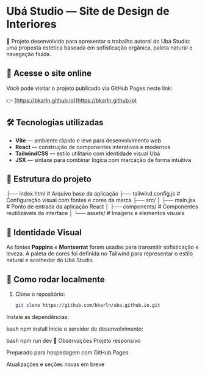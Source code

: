 # Ubá Studio — Site de Design de Interiores

🌿 Projeto desenvolvido para apresentar o trabalho autoral do Ubá Studio: uma proposta estética baseada em sofisticação orgânica, paleta natural e navegação fluida.

## 🔗 Acesse o site online

Você pode visitar o projeto publicado via GitHub Pages neste link:

👉 [https://bkarln.github.io](https://bkarln.github.io)

## 🛠️ Tecnologias utilizadas

- **Vite** — ambiente rápido e leve para desenvolvimento web
- **React** — construção de componentes interativos e modernos
- **TailwindCSS** — estilo utilitário com identidade visual Ubá
- **JSX** — sintaxe para combinar lógica com marcação de forma intuitiva

## 📁 Estrutura do projeto

├── index.html # Arquivo base da aplicação ├── tailwind.config.js # Configuração visual com fontes e cores da marca ├── src/ │ ├── main.jsx # Ponto de entrada da aplicação React │ ├── components/ # Componentes reutilizáveis da interface │ └── assets/ # Imagens e elementos visuais


## 🎨 Identidade Visual

As fontes **Poppins** e **Montserrat** foram usadas para transmitir sofisticação e leveza. A paleta de cores foi definida no Tailwind para representar o estilo natural e acolhedor do Ubá Studio.

## 🚀 Como rodar localmente

1. Clone o repositório:
   ```bash
   git clone https://github.com/bkarln/uba.github.io.git
Instale as dependências:

bash
npm install
Inicie o servidor de desenvolvimento:

bash
npm run dev
📌 Observações
Projeto responsivo

Preparado para hospedagem com GitHub Pages

Atualizações e seções novas em breve